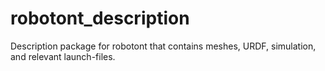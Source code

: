 # robotont_description
Description package for robotont that contains meshes, URDF, simulation, and relevant launch-files.
